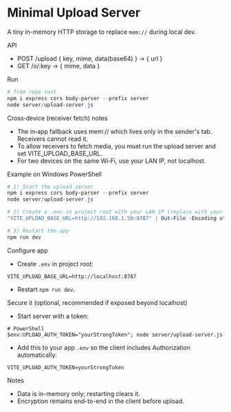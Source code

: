 # Minimal Upload Server

A tiny in-memory HTTP storage to replace `mem://` during local dev.

API
- POST /upload { key, mime, data(base64) } -> { url }
- GET  /o/:key -> { mime, data }

Run
```powershell
# from repo root
npm i express cors body-parser --prefix server
node server/upload-server.js
```

Cross‑device (receiver fetch) notes
- The in‑app fallback uses mem:// which lives only in the sender's tab. Receivers cannot read it.
- To allow receivers to fetch media, you must run the upload server and set VITE_UPLOAD_BASE_URL.
- For two devices on the same Wi‑Fi, use your LAN IP, not localhost.

Example on Windows PowerShell
```powershell
# 1) Start the upload server
npm i express cors body-parser --prefix server
node server/upload-server.js

# 2) Create a .env in project root with your LAN IP (replace with your own):
"VITE_UPLOAD_BASE_URL=http://192.168.1.50:8787" | Out-File -Encoding utf8 .env

# 3) Restart the app
npm run dev
```

Configure app
- Create `.env` in project root:
```
VITE_UPLOAD_BASE_URL=http://localhost:8787
```
- Restart `npm run dev`.

Secure it (optional, recommended if exposed beyond localhost)
- Start server with a token:
```
# PowerShell
$env:UPLOAD_AUTH_TOKEN="yourStrongToken"; node server/upload-server.js
```
- Add this to your app `.env` so the client includes Authorization automatically:
```
VITE_UPLOAD_AUTH_TOKEN=yourStrongToken
```

Notes
- Data is in-memory only; restarting clears it.
- Encryption remains end-to-end in the client before upload.
